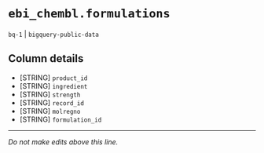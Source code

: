 # `ebi_chembl.formulations`
`bq-1` | `bigquery-public-data`

## Column details
* [STRING]    `product_id`
* [STRING]    `ingredient`
* [STRING]    `strength`
* [STRING]    `record_id`
* [STRING]    `molregno`
* [STRING]    `formulation_id`

-------------------------------------------------------------------------------
*Do not make edits above this line.*
